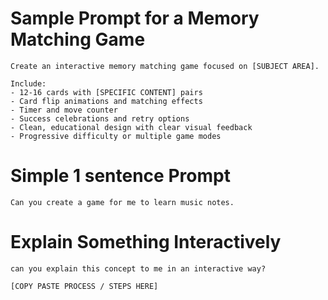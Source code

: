 # Sample Prompt for a Memory Matching Game

```
Create an interactive memory matching game focused on [SUBJECT AREA]. 

Include:
- 12-16 cards with [SPECIFIC CONTENT] pairs
- Card flip animations and matching effects
- Timer and move counter
- Success celebrations and retry options
- Clean, educational design with clear visual feedback
- Progressive difficulty or multiple game modes

```

# Simple 1 sentence Prompt

```
Can you create a game for me to learn music notes.
```


# Explain Something Interactively


```
can you explain this concept to me in an interactive way?

[COPY PASTE PROCESS / STEPS HERE]

```
